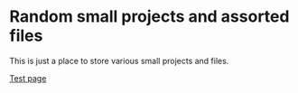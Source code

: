 # Random small projects and assorted files
This is just a place to store various small projects and files.

[Test page](/test.html)
